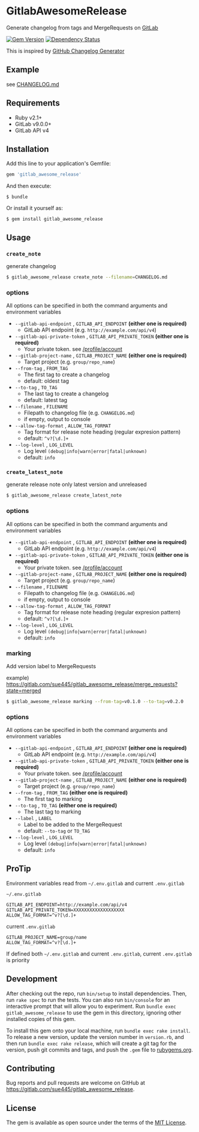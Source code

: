# GitlabAwesomeRelease
Generate changelog from tags and MergeRequests on [GitLab](https://about.gitlab.com/)

[![Gem Version](https://badge.fury.io/rb/gitlab_awesome_release.svg)](https://badge.fury.io/rb/gitlab_awesome_release)
[![Dependency Status](https://gemnasium.com/7f058801015a4fbcf603d936c08836a4.svg)](https://gemnasium.com/19478d2f2735ee355f4c6cd1b8d2c12e)

This is inspired by [GitHub Changelog Generator](https://github.com/skywinder/github-changelog-generator)

## Example
see [CHANGELOG.md](CHANGELOG.md)

## Requirements

* Ruby v2.1+
* GitLab v9.0.0+
* GitLab API v4

## Installation

Add this line to your application's Gemfile:

```ruby
gem 'gitlab_awesome_release'
```

And then execute:

    $ bundle

Or install it yourself as:

    $ gem install gitlab_awesome_release

## Usage

### `create_note`
generate changelog

```sh
$ gitlab_awesome_release create_note --filename=CHANGELOG.md
```

### options
All options can be specified in both the command arguments and environment variables

* `--gitlab-api-endpoint` , `GITLAB_API_ENDPOINT` **(either one is required)**
  * GitLab API endpoint (e.g. `http://example.com/api/v4`)
* `--gitlab-api-private-token` , `GITLAB_API_PRIVATE_TOKEN` **(either one is required)**
  * Your private token. see [/profile/account](img/private_token.png)
* `--gitlab-project-name` , `GITLAB_PROJECT_NAME` **(either one is required)**
  * Target project (e.g. `group/repo_name`)
* `--from-tag` , `FROM_TAG`
  * The first tag to create a changelog
  * default: oldest tag
* `--to-tag` , `TO_TAG`
  * The last tag to create a changelog
  * default: latest tag
* `--filename` , `FILENAME`
  * Filepath to changelog file (e.g. `CHANGELOG.md`)
  * if empty, output to console
* `--allow-tag-format` , `ALLOW_TAG_FORMAT`
  * Tag format for release note heading (regular expresion pattern)
  * default: `^v?[\d.]+`
* `--log-level` , `LOG_LEVEL`
  * Log level `(debug|info|warn|error|fatal|unknown)`
  * default: `info`

### `create_latest_note`
generate release note only latest version and unreleased

```sh
$ gitlab_awesome_release create_latest_note
```

### options
All options can be specified in both the command arguments and environment variables

* `--gitlab-api-endpoint` , `GITLAB_API_ENDPOINT` **(either one is required)**
  * GitLab API endpoint (e.g. `http://example.com/api/v4`)
* `--gitlab-api-private-token` , `GITLAB_API_PRIVATE_TOKEN` **(either one is required)**
  * Your private token. see [/profile/account](img/private_token.png)
* `--gitlab-project-name` , `GITLAB_PROJECT_NAME` **(either one is required)**
  * Target project (e.g. `group/repo_name`)
* `--filename` , `FILENAME`
  * Filepath to changelog file (e.g. `CHANGELOG.md`)
  * if empty, output to console
* `--allow-tag-format` , `ALLOW_TAG_FORMAT`
  * Tag format for release note heading (regular expresion pattern)
  * default: `^v?[\d.]+`
* `--log-level` , `LOG_LEVEL`
  * Log level `(debug|info|warn|error|fatal|unknown)`
  * default: `info`

### marking
Add version label to MergeRequests

example) https://gitlab.com/sue445/gitlab_awesome_release/merge_requests?state=merged

```sh
$ gitlab_awesome_release marking --from-tag=v0.1.0 --to-tag=v0.2.0
```

### options
All options can be specified in both the command arguments and environment variables

* `--gitlab-api-endpoint` , `GITLAB_API_ENDPOINT` **(either one is required)**
  * GitLab API endpoint (e.g. `http://example.com/api/v4`)
* `--gitlab-api-private-token` , `GITLAB_API_PRIVATE_TOKEN` **(either one is required)**
  * Your private token. see [/profile/account](img/private_token.png)
* `--gitlab-project-name` , `GITLAB_PROJECT_NAME` **(either one is required)**
  * Target project (e.g. `group/repo_name`)
* `--from-tag` , `FROM_TAG` **(either one is required)**
  * The first tag to marking
* `--to-tag` , `TO_TAG` **(either one is required)**
  * The last tag to marking
* `--label` , `LABEL`
  * Label to be added to the MergeRequest
  * default: `--to-tag` or `TO_TAG`
* `--log-level` , `LOG_LEVEL`
  * Log level `(debug|info|warn|error|fatal|unknown)`
  * default: `info`

## ProTip
Environment variables read from `~/.env.gitlab` and current `.env.gitlab`

`~/.env.gitlab`

```
GITLAB_API_ENDPOINT=http://example.com/api/v4
GITLAB_API_PRIVATE_TOKEN=XXXXXXXXXXXXXXXXXXX
ALLOW_TAG_FORMAT=^v?[\d.]+
```

current `.env.gitlab`

```
GITLAB_PROJECT_NAME=group/name
ALLOW_TAG_FORMAT=^v?[\d.]+
```

If defined both `~/.env.gitlab` and current `.env.gitlab`, current `.env.gitlab` is priority


## Development

After checking out the repo, run `bin/setup` to install dependencies. Then, run `rake spec` to run the tests. You can also run `bin/console` for an interactive prompt that will allow you to experiment. Run `bundle exec gitlab_awesome_release` to use the gem in this directory, ignoring other installed copies of this gem.

To install this gem onto your local machine, run `bundle exec rake install`. To release a new version, update the version number in `version.rb`, and then run `bundle exec rake release`, which will create a git tag for the version, push git commits and tags, and push the `.gem` file to [rubygems.org](https://rubygems.org).

## Contributing

Bug reports and pull requests are welcome on GitHub at https://gitlab.com/sue445/gitlab_awesome_release.


## License

The gem is available as open source under the terms of the [MIT License](http://opensource.org/licenses/MIT).


